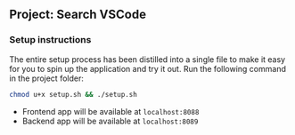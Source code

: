 ## Project: Search VSCode

### Setup instructions
The entire setup process has been distilled into a single file to make it easy for you to spin up the application and try it out. Run the following command in the project folder:

 ```bash
 chmod u+x setup.sh && ./setup.sh
 ```
- Frontend app will be available at `localhost:8088`
- Backend app will be available at `localhost:8089`
